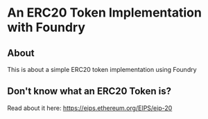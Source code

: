 # An ERC20 Token Implementation with Foundry

## About
This is about a simple ERC20 token implementation using Foundry

## Don't know what an ERC20 Token is?
Read about it here: https://eips.ethereum.org/EIPS/eip-20